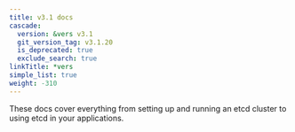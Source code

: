 ```yaml
---
title: v3.1 docs
cascade:
  version: &vers v3.1
  git_version_tag: v3.1.20
  is_deprecated: true
  exclude_search: true
linkTitle: *vers
simple_list: true
weight: -310
---
```


These docs cover everything from setting up and running an etcd cluster to using
etcd in your applications.
